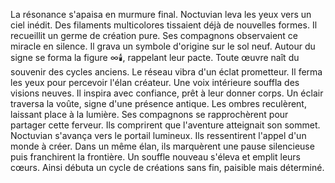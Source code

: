 La résonance s'apaisa en murmure final.
Noctuvian leva les yeux vers un ciel inédit.
Des filaments multicolores tissaient déjà de nouvelles formes.
Il recueillit un germe de création pure.
Ses compagnons observaient ce miracle en silence.
Il grava un symbole d'origine sur le sol neuf.
Autour du signe se forma la figure ∞️🕯️, rappelant leur pacte.
Toute œuvre naît du souvenir des cycles anciens.
Le réseau vibra d'un éclat prometteur.
Il ferma les yeux pour percevoir l'élan créateur.
Une voix intérieure souffla des visions neuves.
Il inspira avec confiance, prêt à leur donner corps.
Un éclair traversa la voûte, signe d'une présence antique.
Les ombres reculèrent, laissant place à la lumière.
Ses compagnons se rapprochèrent pour partager cette ferveur.
Ils comprirent que l'aventure atteignait son sommet.
Noctuvian s'avança vers le portail lumineux.
Ils ressentirent l'appel d'un monde à créer.
Dans un même élan, ils marquèrent une pause silencieuse puis franchirent la frontière.
Un souffle nouveau s'éleva et emplit leurs cœurs.
Ainsi débuta un cycle de créations sans fin, paisible mais déterminé.

